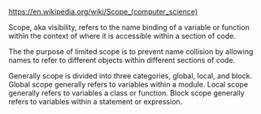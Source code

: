 https://en.wikipedia.org/wiki/Scope_(computer_science)

Scope, aka visibility, refers to the name binding of a variable or function within the context of where it is accessible within a  section of code.

The the purpose of limited scope is to prevent name collision by allowing names to refer to different objects within different sections of code.

Generally scope is divided into three categories, global, local, and block. Global scope generally refers to variables within a module. Local scope generally refers to variables a class or function. Block scope generally refers to variables within a statement or expression.


